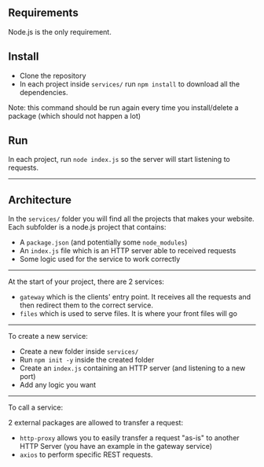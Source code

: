 ## Requirements

Node.js is the only requirement.

## Install

- Clone the repository
- In each project inside `services/` run `npm install` to download all the dependencies.

Note: this command should be run again every time you install/delete a package (which should not happen a lot)

## Run

In each project, run `node index.js` so the server will start listening to requests.

---

## Architecture

In the `services/` folder you will find all the projects that makes your website. Each subfolder is a node.js project
that contains:
- A `package.json` (and potentially some `node_modules`)
- An `index.js` file which is an HTTP server able to received requests
- Some logic used for the service to work correctly


---

At the start of your project, there are 2 services:
- `gateway` which is the clients' entry point. It receives all the requests and then redirect them to the correct service.
- `files` which is used to serve files. It is where your front files will go

---

To create a new service:
- Create a new folder inside `services/`
- Run `npm init -y` inside the created folder
- Create an `index.js` containing an HTTP server (and listening to a new port)
- Add any logic you want

---

To call a service:

2 external packages are allowed to transfer a request:
- `http-proxy` allows you to easily transfer a request "as-is" to another HTTP Server (you have an example in the gateway service)
- `axios` to perform specific REST requests.
